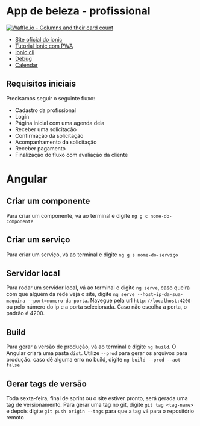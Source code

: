# App de beleza - profissional

[![Waffle.io - Columns and their card count](https://badge.waffle.io/services4youbr/beleza_profissional.svg?columns=all)](https://waffle.io/services4youbr/beleza_profissional)


+ [Site oficial do ionic](https://ionicframework.com/getting-started)
+ [Tutorial Ionic com PWA](https://blog.ionicframework.com/how-to-make-pwas-with-ionic/)
+ [Ionic cli](https://ionicframework.com/docs/cli/generate/)
+ [Debug](http://www.damirscorner.com/blog/posts/20161122-DebuggingIonic2AppsInChromeFromVisualStudioCode.html)
+ [Calendar](https://www.npmjs.com/package/ionic2-calendar)

## Requisitos iniciais
Precisamos seguir o seguinte fluxo:
- Cadastro da profissional
- Login
- Página inicial com uma agenda dela
- Receber uma solicitação
- Confirmação da solicitação
- Acompanhamento da solicitação
- Receber pagamento
- Finalização do fluxo com avaliação da cliente

# Angular

## Criar um componente
Para criar um componente, vá ao terminal e digite `ng g c nome-do-componente`

## Criar um serviço
Para criar um serviço, vá ao terminal e digite `ng g s nome-do-serviço`

## Servidor local
Para rodar um servidor local, vá ao terminal e digite `ng serve`, caso queira com que alguém da rede veja o site, digite `ng serve --host=ip-da-sua-maquina --port=numero-da-porta`. Navegue pela url `http://localhost:4200` ou pelo número do ip e a porta selecionada. Caso não escolha a porta, o padrão é 4200.

## Build
Para gerar a versão de produção, vá ao terminal e digite `ng build`. O Angular criará uma pasta `dist`. Utilize `--prod` para gerar os arquivos para produção. caso dê alguma erro no build, digite `ng build --prod --aot false`

## Gerar tags de versão
Toda sexta-feira, final de sprint ou o site estiver pronto, será gerada uma tag de versionamento. Para gerar uma tag no git, digite `git tag <tag-name>` e depois digite `git push origin --tags` para que a tag vá para o repositório remoto
